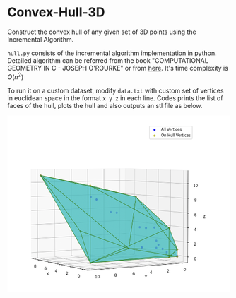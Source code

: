 # Convex-Hull-3D
Construct the convex hull of any given set of 3D points using the Incremental Algorithm. 

`hull.py` consists of the incremental algorithm implementation in python. Detailed algorithm can be referred from the book "COMPUTATIONAL GEOMETRY IN C - JOSEPH O'ROURKE" or from [here](https://www.geometrictools.com/Documentation/TriangulationByEarClipping.pdf). It's time complexity is $O(n^2)$

To run it on a custom dataset, modify `data.txt` with custom set of vertices in euclidean space in the format `x y z` in each line. Codes prints the list of faces of the hull, plots the hull and also outputs an stl file as below. 

<p align="center">
<img src="https://github.com/berserank/Convex-Hull-3D/blob/main/3D%20plot.png" alt="Alt Text" width="700" height="400">
</p>


